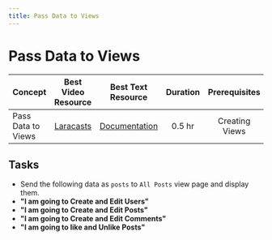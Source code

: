 ```yaml
---
title: Pass Data to Views
---
```

# Pass Data to Views

Concept | Best Video Resource | Best Text Resource | Duration | Prerequisites
:-- | :--: | :--: | :--: | :--:
Pass Data to Views | [Laracasts](https://laracasts.com/series/laravel-from-scratch-2017/episodes/5) | [Documentation](https://laravel.com/docs/5.4/views#passing-data-to-views) | 0.5 hr | Creating Views

## Tasks

- Send the following data as `posts` to `All Posts` view page and display them.
- **"I am going to Create and Edit Users"**
- **"I am going to Create and Edit Posts"**
- **"I am going to Create and Edit Comments"**
- **"I am going to like and Unlike Posts"**
